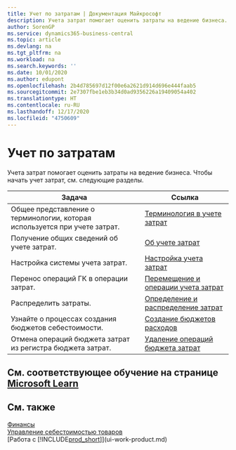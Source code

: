 ```yaml
---
title: Учет по затратам | Документация Майкрософт
description: Учета затрат помогает оценить затраты на ведение бизнеса. Чтобы начать учет затрат, см. следующие разделы.
author: SorenGP
ms.service: dynamics365-business-central
ms.topic: article
ms.devlang: na
ms.tgt_pltfrm: na
ms.workload: na
ms.search.keywords: ''
ms.date: 10/01/2020
ms.author: edupont
ms.openlocfilehash: 2b4d785697d12f00e6a2621d914d696e444faab5
ms.sourcegitcommit: 2e7307fbe1eb3b34d0ad9356226a19409054a402
ms.translationtype: HT
ms.contentlocale: ru-RU
ms.lasthandoff: 12/17/2020
ms.locfileid: "4750609"
---
```

# <a name="accounting-for-costs"></a>Учет по затратам
Учета затрат помогает оценить затраты на ведение бизнеса. Чтобы начать учет затрат, см. следующие разделы.  

|Задача|Ссылка|  
|--------|---------|  
|Общее представление о терминологии, которая используется при учете затрат.|[Терминология в учете затрат](finance-terminology-in-cost-accounting.md)|  
|Получение общих сведений об учете затрат.|[Об учете затрат](finance-about-cost-accounting.md)|  
|Настройка системы учета затрат.|[Настройка учета затрат](finance-set-up-cost-accounting.md)|  
|Перенос операций ГК в операции затрат.|[Перемещение и операции учета затрат](finance-transfer-and-post-cost-entries.md)|  
|Распределить затраты.|[Определение и распределение затрат](finance-define-and-allocate-costs.md)|  
|Узнайте о процессах создания бюджетов себестоимости.|[Создание бюджетов расходов](finance-create-cost-budgets.md)|
|Отмена операций бюджета затрат из регистра бюджета затрат.|[Удаление операций бюджета затрат](finance-how-to-delete-cost-budget-entries.md)|

## <a name="see-related-training-at-microsoft-learn"></a>См. соответствующее обучение на странице [Microsoft Learn](/learn/paths/use-cost-accounting-dynamics-365-business-central/)

## <a name="see-also"></a>См. также  
[Финансы](finance.md)  
[Управление себестоимостью товаров](finance-manage-inventory-costs.md)  
[Работа с [!INCLUDE[prod_short](includes/prod_short.md)]](ui-work-product.md)
